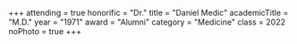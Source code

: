 +++
attending     = true
honorific     = "Dr."
title         = "Daniel Medic"
academicTitle = "M.D."
year          = "1971"
award         = "Alumni"
category      = "Medicine"
class         = 2022
noPhoto       = true
+++
